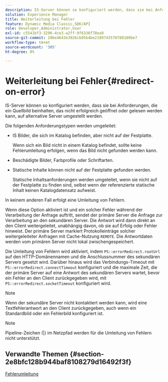 ```yaml
---
description: IS-Server können so konfiguriert werden, dass sie bei Anforderungen, die ein Quellbild beinhalten, das nicht erfolgreich geöffnet oder gelesen werden kann, auf alternative Server umgestellt werden.
solution: Experience Manager
title: Weiterleitung bei Fehler
feature: Dynamic Media Classic,SDK/API
role: Developer,Administrator,User
exl-id: c5541bf3-3296-4ce3-a2ff-9f6336f78ea9
source-git-commit: 206e4643e3926cb85b4be2189743578f88180be7
workflow-type: tm+mt
source-wordcount: '305'
ht-degree: 0%

---
```


# Weiterleitung bei Fehler{#redirect-on-error}

IS-Server können so konfiguriert werden, dass sie bei Anforderungen, die ein Quellbild beinhalten, das nicht erfolgreich geöffnet oder gelesen werden kann, auf alternative Server umgestellt werden.

Die folgenden Anforderungstypen werden umgeleitet:

* IS Bilder, die sich im Katalog befinden, aber nicht auf der Festplatte.

   Wenn sich ein Bild nicht in einem Katalog befindet, sollte keine Fehlerumleitung erfolgen, wenn das Bild nicht gefunden werden kann.

* Beschädigte Bilder, Farbprofile oder Schriftarten.
* Statische Inhalte können nicht auf der Festplatte gefunden werden.

   Statische Inhaltsanforderungen werden umgeleitet, wenn sie nicht auf der Festplatte zu finden sind, selbst wenn der referenzierte statische Inhalt keinen Katalogdatensatz aufweist.

In keinem anderen Fall erfolgt eine Umleitung von Fehlern.

Wenn diese Option aktiviert ist und ein solcher Fehler während der Verarbeitung der Anfrage auftritt, sendet der primäre Server die Anfrage zur Verarbeitung an den sekundären Server. Die Antwort wird dann direkt an den Client weitergeleitet, unabhängig davon, ob sie auf Erfolg oder Fehler hinweist. Der primäre Server markiert Protokolleinträge solcher weitergeleiteter Anfragen mit Cache-Nutzung `REMOTE`. Die Antwortdaten werden vom primären Server nicht lokal zwischengespeichert.

Die Umleitung von Fehlern wird aktiviert, indem `PS::errorRedirect.rootUrl` auf den HTTP-Domänennamen und die Anschlussnummer des sekundären Servers gesetzt wird. Darüber hinaus wird das Verbindungs-Timeout mit `PS::errorRedirect.connectTimeout` konfiguriert und die maximale Zeit, die der primäre Server auf eine Antwort des sekundären Servers wartet, bevor ein Fehler an den Client zurückgegeben wird, mit `PS::errorRedirect.socketTimeout` konfiguriert wird.

>[!NOTE]
>
>Wenn der sekundäre Server nicht kontaktiert werden kann, wird eine Textfehlerantwort an den Client zurückgegeben, auch wenn ein Standardbild oder ein Fehlerbild konfiguriert ist.

>[!NOTE]
>
>Pipeline-Zeichen (|) im Netzpfad werden für die Umleitung von Fehlern nicht unterstützt.

## Verwandte Themen {#section-2e8bfc128b944baf8108279d16492f3f}

[Fehlerumleitung](../../../is-api/image-serving-api-ref/c-configuration-and-administration/c-server-settings/r-error-redirection.md#reference-268b1bf6ce1b44bb979727c6f5daf1ac)
